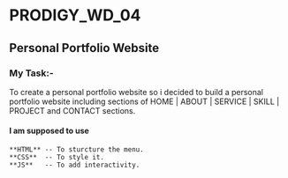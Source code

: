 # PRODIGY_WD_04
## Personal Portfolio Website 

### My Task:-
To create a personal portfolio website so i decided to build a personal portfolio website
including sections of HOME | ABOUT | SERVICE | SKILL | PROJECT and CONTACT sections.

#### I am supposed to use 
    **HTML** -- To sturcture the menu.
    **CSS**  -- To style it.
    **JS**   -- To add interactivity.